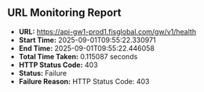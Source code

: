 ## URL Monitoring Report

- **URL:** https://api-gw1-prod1.fisglobal.com/gw/v1/health
- **Start Time:** 2025-09-01T09:55:22.330971
- **End Time:** 2025-09-01T09:55:22.446058
- **Total Time Taken:** 0.115087 seconds
- **HTTP Status Code:** 403
- **Status:** Failure
- **Failure Reason:** HTTP Status Code: 403
